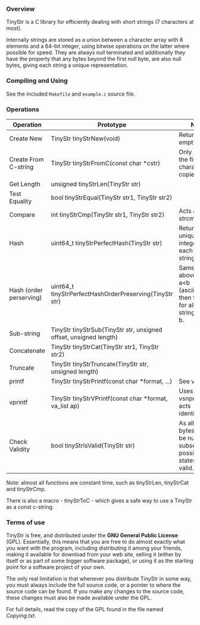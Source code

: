 ### Overview

TinyStr is a C library for efficiently dealing with short strings (7 characters at most).

Internally strings are stored as a union between a character array with 8 elements and a 64-bit integer, using bitwise operations on the latter where possible for speed. They are always null terminated and additionally they have the property that any bytes beyond the first null byte, are also null bytes, giving each string a unique representation.

### Compiling and Using

See the included `Makefile` and `example.c` source file.

### Operations

| Operation | Prototype | Notes |
|-----------|-----------|--------------|
| Create New | TinyStr tinyStrNew(void) | Returns empty string |
| Create From C-string | TinyStr tinyStrFromC(const char *cstr) | Only at most the first 7 characters are copied. |
| Get Length | unsigned tinyStrLen(TinyStr str) | |
| Test Equality | bool tinyStrEqual(TinyStr str1, TinyStr str2) | |
| Compare | int tinyStrCmp(TinyStr str1, TinyStr str2) | Acts as strcmp |
| Hash | uint64_t tinyStrPerfectHash(TinyStr str) | Returns a unique 64 bit integer for each valid string. |
| Hash (order perserving) | uint64_t tinyStrPerfectHashOrderPreserving(TinyStr str) | Same as the above but if a<b (asciibetically) then f(a)<f(b), for all valid strings a and b. |
| Sub-string | TinyStr tinyStrSub(TinyStr str, unsigned offset, unsigned length) | |
| Concatenate | TinyStr tinyStrCat(TinyStr str1, TinyStr str2) |  |
| Truncate | TinyStr tinyStrTruncate(TinyStr str, unsigned length) |  |
| printf | TinyStr tinyStrPrintf(const char *format, ...) | See vprintf |
| vprintf | TinyStr tinyStrVPrintf(const char *format, va_list ap) | Uses stdlib vsnprintf so acts identically. |
| Check Validity | bool tinyStrIsValid(TinyStr str) | As all unused bytes have to be null only a subset of all possible states are valid. |

Note: almost all functions are constant time, such as tinyStrLen, tinyStrCat and tinyStrCmp.

There is also a macro - tinyStrToC - which gives a safe way to use a TinyStr as a const c-string.

### Terms of use

TinyStr is free, and distributed under the **GNU General Public License**
(GPL). Essentially, this means that you are free to do almost exactly
what you want with the program, including distributing it among your
friends, making it available for download from your web site, selling
it (either by itself or as part of some bigger software package), or
using it as the starting point for a software project of your own.

The only real limitation is that whenever you distribute TinyStr in
some way, you must always include the full source code, or a pointer
to where the source code can be found. If you make any changes to the
source code, these changes must also be made available under the GPL.

For full details, read the copy of the GPL found in the file named
*Copying.txt*.
